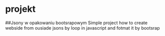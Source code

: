# projekt
##Jsony w opakowaniu bootsrapowym
Simple project how to create webside from ousiade jsons by loop in javascript and fotmat it by bootsrap
